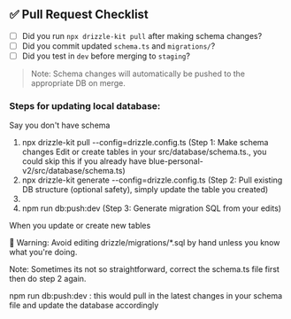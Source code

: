 ## ✅ Pull Request Checklist

- [ ] Did you run `npx drizzle-kit pull` after making schema changes?
- [ ] Did you commit updated `schema.ts` and `migrations/`?
- [ ] Did you test in `dev` before merging to `staging`?

> Note: Schema changes will automatically be pushed to the appropriate DB on merge.

### Steps for updating local database:

Say you don't have schema

1. npx drizzle-kit pull --config=drizzle.config.ts (Step 1: Make schema changes
   Edit or create tables in your src/database/schema.ts., you could skip this if you already have blue-personal-v2/src/database/schema.ts)
2. npx drizzle-kit generate --config=drizzle.config.ts (Step 2: Pull existing DB structure (optional safety), simply update the table you created)
3.
4. npm run db:push:dev (Step 3: Generate migration SQL from your edits)
<!-- 4. npm run migrate:dev -->

When you update or create new tables

🚨 Warning: Avoid editing drizzle/migrations/\*.sql by hand unless you know what you're doing.

Note: Sometimes its not so straightforward, correct the schema.ts file first then do step 2 again.

npm run db:push:dev : this would pull in the latest changes in your schema file and update the database accordingly
